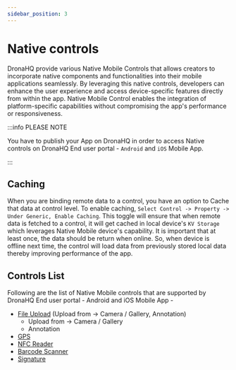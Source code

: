 ```yaml
---
sidebar_position: 3
---
```


# Native controls

DronaHQ provide various Native Mobile Controls that allows creators to incorporate native components and functionalities into their mobile applications seamlessly. By leveraging this native controls, developers can enhance the user experience and access device-specific features directly from within the app. Native Mobile Control enables the integration of platform-specific capabilities without compromising the app's performance or responsiveness.

:::info PLEASE NOTE

You have to publish your App on DronaHQ in order to access Native controls on DronaHQ End user portal - `Android` and `iOS` Mobile App.

:::

## Caching

When you are binding remote data to a control, you have an option to Cache that data at control level. To enable caching, `Select Control -> Property -> Under Generic, Enable Caching`. This toggle will ensure that when remote data is fetched to a control, it will get cached in local device's `KV Storage` which leverages Native Mobile device's capability. It is important that at least once, the data should be return when online. So, when device is offline next time, the control will load data from previously stored local data thereby improving performance of the app.

## Controls List

Following are the list of Native Mobile controls that are supported by DronaHQ End user portal - Android and iOS Mobile App -

- [File Upload](/reference/controls/file-upload) (Upload from -> Camera / Gallery, Annotation)
    - Upload from -> Camera / Gallery
    - Annotation
- [GPS](/reference/controls/gps)
- [NFC Reader](/reference/controls/nfc-reader) 
- [Barcode Scanner](/reference/controls/barcode)
- [Signature](/reference/controls/signature)
